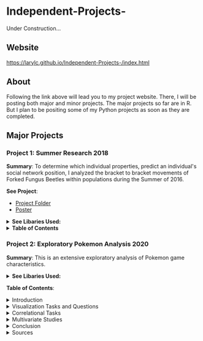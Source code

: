# Independent-Projects-

Under Construction...

## Website 

https://larylc.github.io/Independent-Projects-/index.html

## About 

Following the link above will lead you to my project website. There, I will be posting both major and minor projects. The major projects so far are in R. But I plan to be positing some of my Python projects as soon as they are completed.

## Major Projects

### **Project 1: Summer Research 2018**

**Summary**: To determine which individual properties, predict an individual's social network position, I analyzed the bracket to bracket movements of Forked Fungus Beetles within populations during the Summer of 2016. 

**See Project**:
* [Project Folder](https://github.com/larylc/Summer-Research-2018)
* [Poster](https://github.com/larylc/Summer-Research-2018/blob/main/Sigma%20Xi%20Research%20Poster%20Summer%202018%20Cedric%20Lary-%20Ultra.pdf)

<details>
<summary><b>See Libaries Used:</b></summary>
 
* library(knitr)
* library(plyr)
* library(doBy)
* library(ggplot2) 
* library(visreg)
* library(effects)
* library(lattice)
* library(lme4)
* library(car) 
* library(lsmeans)

</details>

<details>
<summary><b>Table of Contents</b></summary>
 
* Abstract
* Sources and Acknowledgements 
* Data and Preparation
* Conclusions

</details>

### **Project 2: Exploratory Pokemon Analysis 2020** 


**Summary**: This is an extensive exploratory analysis of Pokemon game characteristics.

<details>
<summary><b>See Libaries Used:</b></summary>
 
* library(knitr)
* library(stringr)
* library(ggplot2)
* library(lattice)
* library(latticeExtra)
* library(scales)
* library(ggthemes)
* library(hrbrthemes)
* library(treemapify)
* library(gridExtra)
* library(ggbeeswarm)
* library(ggridges) 
* library(ggcorrplot)
* library(visreg)
* library(car)
* library(dplyr)
* library(vcd)
* library(readr)
* library(factoextra)

</details>

**Table of Contents**:

<details>
 
<summary>Introduction</summary>
* Goals
* Potential Questions and Tasks

</details>

<details>
<summary>Visualization Tasks and Questions</summary>
 
* Visualize the number of Pokemon per type.
* Are there more dual-types than mono-types?
* Are Pokemon with dual-types on average stronger than mono-type Pokemon?
* On average, what is the strongest and weakest type?
* Which types have the most of each stat?
* Are some generations on average stronger than others?
* Do newer generations have more variation in their stats?
* Which stats have the most and least variation?

</details>

<details>
<summary>Correlational Tasks</summary>
 
* What stats are correlated with each other?
* What stats are correlated with individual types?
* Is typing significantly correlated with stat total? Does typing predict overall stats?
* Is dual typing significantly correlated with stat total?
* Is typing correlated with sub-legendary /mystical/ legendary status?
* Which stat(s) are most useful for predicting legendary/ sub legendary/ mythical status?
* Do pokemon with better designs have higher stats?

</details>

<details>
<summary>Multivariate Studies</summary>
 
* What would a PCA cluster of Pokemon look like based on their stats?
* 
</details>

<details>
<summary>Conclusion</summary>
</details>

<details>
<summary>Sources</summary>
</details>





